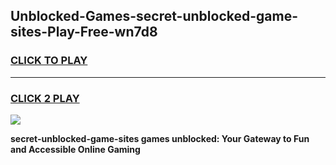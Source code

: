 
## Unblocked-Games-secret-unblocked-game-sites-Play-Free-wn7d8
<h3>
<a href="https://premium76.site?title=secret-unblocked-game-sites&ref=20A">CLICK TO PLAY</a></h3>
<hr>

<h3>
<a href="https://premium76.site?title=secret-unblocked-game-sites&ref=20A">CLICK 2 PLAY</a>
  
</h3>

<a href="https://premium76.site?title=secret-unblocked-game-sites&ref=20A"><img src="https://clearcache.store/games.png"></a>


**secret-unblocked-game-sites games unblocked: Your Gateway to Fun and Accessible Online Gaming**

